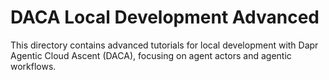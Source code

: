 # DACA Local Development Advanced

This directory contains advanced tutorials for local development with Dapr Agentic Cloud Ascent (DACA), focusing on agent actors and agentic workflows.
